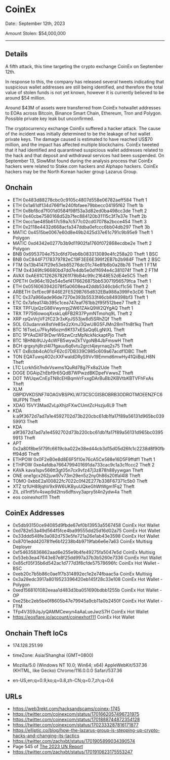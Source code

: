 #  CoinEx 

Date:: September 12th, 2023

Amount Stolen: $54,000,000

---


## Details

A fifth attack, this time targeting the crypto exchange CoinEx on September 12th.

In response to this, the company has released several tweets indicating that suspicious wallet addresses are still being identified, and therefore the total value of stolen funds is not yet known, however it is currently believed to be around $54 million.

Around $43M of assets were transferred from CoinEx hotwallet addresses to EOAs across Bitcoin, Binance Smart Chain, Ethereum, Tron and Polygon. Possible private key leak but unconfirmed.

The cryptocurrency exchange CoinEx suffered a hacker attack. The cause of the incident was initially determined to be the leakage of hot wallet private keys. The damage caused is estimated to have reached US$70 million, and the impact has affected multiple blockchains. CoinEx tweeted that it had identified and quarantined suspicious wallet addresses related to the hack and that deposit and withdrawal services had been suspended. On September 13, SlowMist found during the analysis process that CoinEx hackers were related to Stake.com hackers and Alphapo hackers. CoinEx hackers may be the North Korean hacker group Lazarus Group.

## Onchain

- ETH 0x483d88278cbc0c9105c4807d558e06782aeff584  Theft 1
- ETH 0x1a61df134d766f1e240fbfaee79bbecc04195f62  Theft 1b
- ETH 0x8bf8cd7f001d0584f98f53a3d82ed0ba498cc3de  Theft 2
- ETH 0x40cbe7580168d52b7fec884120b31115c3f7e37e  Theft 2b
- ETH 0xcc1ae485b617c59a7c577c02cd07078a2bcce454  Theft 3
- ETH 0x2118e4432d668acfa347ddba0efccc6bb04db297  Theft 3b
- MATIC 0x4515be0067e60d8e49b2425d37e61c791c9b95e9  Theft 1 Polygon
- MATIC 0xd4342e0277b3b9d11902fa1760f072868ecdbe2e  Theft 2 Polygon
- BNB 0x6953704e753c6fd70eb6b083313089e4fc258a20  Theft 1 BSC
- BNB 0xC844F7178379782eC19F3EE6E399f2EB7b2b984F  Theft 2 BSC
- FTM 0x13b4147f29e53eb85276dc01c74e8fb6b0a28b76  Theft 1 FTM
- FTM 0x4349fc96680bd7dd7e4db5e0d1f694e4c381074f  Theft 2 FTM
- AVAX 0xAE61C1262678261f78bB4c99c21648E52dE4e5C5  Theft
- OPETH 0x964c192e54e5ef4176626875bb53071956579fca  Theft 1
- ETH 0x0516063942078f5a0608ea42ddb5346cb6cf1c56  Theft 2
- ARBETH  0xfEec9F846E2FE529B765d832EBa988a399Fe3cD6  Theft
- ETC 0x37a966ade96de7270e393b5533f46cb849398bf3  Theft 1
- ETC 0x7afea174b395c1cea747eaf761bb2f95f512bee7  Theft 2
- TRX TPFUjxQzG88Vwynrpj2W61ZAkQ9W2QYgAQ  Theft 1
- TRX TP75t6owoqXxskLq6FB2R37PymNTmohq9L  Theft 2
- XRP rpQxVcjVF2fC23r3xKyJS53jw8d5SRhZQf  Theft
- SOL G3udanrxk8stVe8Se2zXmJ3QwU8GSFJMn28mTfn8t1kq Theft
- BTC 16TseLu7FkyN6ozm9Kf37xESaQq6LgNtXL  Theft
- BTC 1PYAsDXF9rDwrW6zwCrzMpNckNckaptPjo  Theft
- BTC 1BHNb9UJy4cWFB5wywZkTVgoNB4JbFmswH  Theft
- BCH qrgxyhj8rzl4l7fgauu6q6vtu2grct4jeyrnaq2s75  Theft
- VET 0xBcbb4cA01cF62c07DB339C985c609a67acdf1DBC  Theft
- TON EQATuwsj4O2cXXFwaIdDRyS9Vv19Emmd6mwHy41QiiBqLH8N Theft
- LTC Lcrkh5it7ndxVswms1QuRd78g7Fx8a2Ude  Theft
- DOGE DGAipZhEbf9r65QdB7WPwzdBKDpefVwwsZ  Theft
- DOT 1WUqwCnEpTN8cEHBqmVrFxxgDArBuBb2KBVtbKBTVFhFxAs Theft
- XLM GBPIDVKDSNF74OAGVBSPKLW73CSCGISBOBRB3ODROTMOEENZFC6WJFPN Theft
- XDAG 15VY3MadZvLpXhjzFXwCUmtZcHszju6L9 Theft
- KDA k:a9f3672d7ad7a1e4592702d73b220cbc61db1fa17f89a56131d965bc03959913  Theft
- KDA a9f3672d7ad7a1e4592702d73b220cbc61db1fa17f89a56131d965bc03959913 Theft
- APT 0x2a80f8be5f79fc6619cba022e38ed44cb3d15d05d26fc1c2238d8f90fbff94d6  Theft
- ETHPOW  0x0F2eB0e8d8E6F5f10e76cA5Ce588e16D5F9ffdf1  Theft 1
- ETHPOW  0xe4afdba7664799401691da733cac9c1a3c1fccc2  Theft 2
- KAVA kava1spv566tt3gt05n7cx9vfz47j3z878h88yywgan Theft
- ONE one1gcx262juw97v73m29en5z2ny0h86s20tfal4l8  Theft
- TOMO 0xbbE2a100822fc7022c0f42E277b338F67371c5b0  Theft
- XTZ tz1UH89jqhV9x9W6UKByuUQkeGhWtWgm1Fq2 Theft
- ZIL zil1ntf5fv4swp9d2tns6dftsvy3apry5t4n2ydw4a  Theft
- eos coinexhot111 Theft


## CoinEx Addresses

- 0x5db93150ce94085d9fbde67ef0b13953a5567458  CoinEx  Hot Wallet
- 0xd782e53a49d564f5fce4ba99555dd25d16d02a75  CoinEx  Hot Wallet
- 0x33ddd548fe3a082d753e5fe721a26e1ab43e3598  CoinEx  Hot Wallet
- 0x8701edd420781fe6b12238b4b9719fab6e6e7a63  CoinEx  Multisig Deployer
- 0xf54635836862aad6e255e9b4fe49275fa5047e5d  CoinEx  Multisig
- 0x53eb3ea47643e87e8f25dd997a37b3b5260e7336  CoinEx  Hot Wallet
- 0x85cf05f35b6d542ac1d777d3f8cfde57578696fc  CoinEx  Hot Wallet - BSC
- 0xeb20c7b5b86c0ae1f7b314892ec1e2e74fbaac5a  CoinEx  Multisig
- 0x3a28edc3917a8019523396420eb145f28c33e108  CoinEx  Hot Wallet - Polygon
- 0xed1568101082eeaa1d483d3ba051690bdbb1255b  CoinEx  Hot Wallet - OP
- 0xe25bc2eb5be0f8605b47e79945a9cb11a0b2450f  CoinEx  Hot Wallet - FTM
- TFp4V3S9JqJyQAMMCewyn4aAaLueJwzS7H  CoinEx  Hot Wallet
- https://eosflare.io/account/coinexhot111    CoinEx  Hot Wallet

## Onchain Theft IoCs

- 174.128.251.99

- timeZone: Asia/Shanghai (GMT+0800)

- Mozilla/5.0 (Windows NT 10.0; Win64; x64) AppleWebKit/537.36 (KHTML, like Gecko) Chrome/116.0.0.0 Safari/537.36

- en-US,en;q=0.9,ko;q=0.8,zh-CN;q=0.7,zh;q=0.6

## URLs

- https://web3rekt.com/hacksandscams/coinex-1745
- https://twitter.com/coinexcom/status/1701662057496731975
- https://twitter.com/coinexcom/status/1701888744872354128
- https://twitter.com/coinexcom/status/1702333287816171877
- https://elliptic.co/blog/how-the-lazarus-group-is-stepping-up-crypto-hacks-and-changing-its-tactics
- https://twitter.com/zachxbt/status/1701905899034390574
- Page 545 of [The 2023 UN Report](https://documents.un.org/doc/undoc/gen/n24/032/68/pdf/n2403268.pdf?token=Lnb4xBoncpFwgtMIpl&fe=true)
- https://twitter.com/zachxbt/status/1701910623175553247
